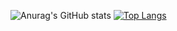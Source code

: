 
![Anurag's GitHub stats](https://github-readme-stats.vercel.app/api?username=Killuazin-lab&show_icons=true&theme=dark)
[![Top Langs](https://github-readme-stats.vercel.app/api/top-langs/?username=Killuazin-lab&langs_count=8)](https://github.com/Killuazin-lab/github-readme-stats)


<p align="center">
  <a href="https://github.com/seu-usuario%22%3E>
    <img
      align="center"
      height="150em"
      src="https://github-readme-stats.vercel.app/api?username=Killuazin-lab&show_icons=true&include_all_commits=true&count_private=true&theme=dark"
    />
  </a>
  <a href="https://github.com/seu-usuario%22%3E>
    <img
      align="center"
      height="150em"
      src="https://github-readme-stats.vercel.app/api/top-langs/?username=Killuain-lab&show_icons=true&include_all_commits=true&count_private=true&layout=compact&theme=dark"
    />
  </a>
</p>
